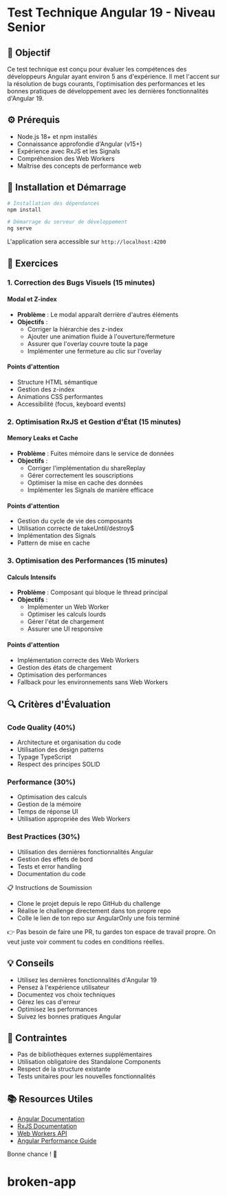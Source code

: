 # Test Technique Angular 19 - Niveau Senior

## 🎯 Objectif

Ce test technique est conçu pour évaluer les compétences des développeurs Angular ayant environ 5 ans d'expérience. Il met l'accent sur la résolution de bugs courants, l'optimisation des performances et les bonnes pratiques de développement avec les dernières fonctionnalités d'Angular 19.

## ⚙️ Prérequis

- Node.js 18+ et npm installés
- Connaissance approfondie d'Angular (v15+)
- Expérience avec RxJS et les Signals
- Compréhension des Web Workers
- Maîtrise des concepts de performance web

## 🚀 Installation et Démarrage

```bash
# Installation des dépendances
npm install

# Démarrage du serveur de développement
ng serve
```

L'application sera accessible sur `http://localhost:4200`

## 📝 Exercices

### 1. Correction des Bugs Visuels (15 minutes)

#### Modal et Z-index

- **Problème** : Le modal apparaît derrière d'autres éléments
- **Objectifs** :
  - Corriger la hiérarchie des z-index
  - Ajouter une animation fluide à l'ouverture/fermeture
  - Assurer que l'overlay couvre toute la page
  - Implémenter une fermeture au clic sur l'overlay

#### Points d'attention

- Structure HTML sémantique
- Gestion des z-index
- Animations CSS performantes
- Accessibilité (focus, keyboard events)

### 2. Optimisation RxJS et Gestion d'État (15 minutes)

#### Memory Leaks et Cache

- **Problème** : Fuites mémoire dans le service de données
- **Objectifs** :
  - Corriger l'implémentation du shareReplay
  - Gérer correctement les souscriptions
  - Optimiser la mise en cache des données
  - Implémenter les Signals de manière efficace

#### Points d'attention

- Gestion du cycle de vie des composants
- Utilisation correcte de takeUntil/destroy$
- Implémentation des Signals
- Pattern de mise en cache

### 3. Optimisation des Performances (15 minutes)

#### Calculs Intensifs

- **Problème** : Composant qui bloque le thread principal
- **Objectifs** :
  - Implémenter un Web Worker
  - Optimiser les calculs lourds
  - Gérer l'état de chargement
  - Assurer une UI responsive

#### Points d'attention

- Implémentation correcte des Web Workers
- Gestion des états de chargement
- Optimisation des performances
- Fallback pour les environnements sans Web Workers

## 🔍 Critères d'Évaluation

### Code Quality (40%)

- Architecture et organisation du code
- Utilisation des design patterns
- Typage TypeScript
- Respect des principes SOLID

### Performance (30%)

- Optimisation des calculs
- Gestion de la mémoire
- Temps de réponse UI
- Utilisation appropriée des Web Workers

### Best Practices (30%)

- Utilisation des dernières fonctionnalités Angular
- Gestion des effets de bord
- Tests et error handling
- Documentation du code

📋 Instructions de Soumission
  - Clone le projet depuis le repo GitHub du challenge
  - Réalise le challenge directement dans ton propre repo
  - Colle le lien de ton repo sur AngularOnly une fois terminé

👉 Pas besoin de faire une PR, tu gardes ton espace de travail propre.
On veut juste voir comment tu codes en conditions réelles.

## 💡 Conseils

- Utilisez les dernières fonctionnalités d'Angular 19
- Pensez à l'expérience utilisateur
- Documentez vos choix techniques
- Gérez les cas d'erreur
- Optimisez les performances
- Suivez les bonnes pratiques Angular

## 🚫 Contraintes

- Pas de bibliothèques externes supplémentaires
- Utilisation obligatoire des Standalone Components
- Respect de la structure existante
- Tests unitaires pour les nouvelles fonctionnalités

## 📚 Resources Utiles

- [Angular Documentation](https://angular.dev)
- [RxJS Documentation](https://rxjs.dev)
- [Web Workers API](https://developer.mozilla.org/en-US/docs/Web/API/Web_Workers_API)
- [Angular Performance Guide](https://angular.dev/guide/performance)

Bonne chance ! 🚀
# broken-app
